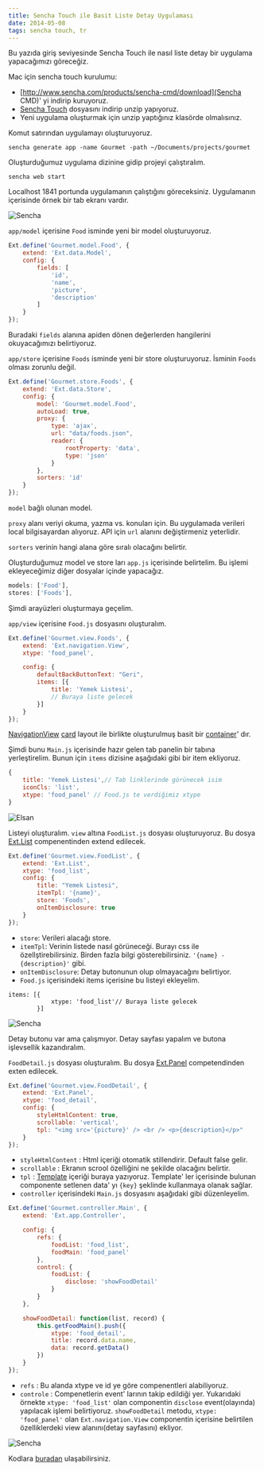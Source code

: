 ```yaml
---
title: Sencha Touch ile Basit Liste Detay Uygulaması
date: 2014-05-08
tags: sencha touch, tr
---
```


Bu yazıda giriş seviyesinde Sencha Touch ile nasıl liste detay bir uygulama yapacağımızı göreceğiz.

Mac için sencha touch kurulumu:

* [http://www.sencha.com/products/sencha-cmd/download](Sencha CMD)' yi indirip kuruyoruz.
* [Sencha Touch](http://www.sencha.com/products/touch/download/) dosyasını indirip unzip yapıyoruz.
* Yeni uygulama oluşturmak için unzip yaptığınız klasörde olmalısınız.

Komut satırından uygulamayı oluşturuyoruz.

```
sencha generate app -name Gourmet -path ~/Documents/projects/gourmet
```
Oluşturduğumuz uygulama dizinine gidip projeyi çalıştıralım.

```
sencha web start
```

Localhost 1841 portunda uygulamanın çalıştığını göreceksiniz. Uygulamanın içerisinde örnek bir tab ekranı vardır.

![Sencha](articles/2014-05-08-sencha-touch-starter.png)

`app/model` içerisine `Food` isminde yeni bir model oluşturuyoruz.

```js
Ext.define('Gourmet.model.Food', {
    extend: 'Ext.data.Model',
    config: {
        fields: [
            'id',
            'name',
            'picture',
            'description'
        ]
    }
});
```

Buradaki `fields` alanına apiden dönen değerlerden hangilerini okuyacağımızı belirtiyoruz.

`app/store` içerisine `Foods` isminde yeni bir store oluşturuyoruz. İsminin `Foods` olması zorunlu değil.

```js
Ext.define('Gourmet.store.Foods', {
    extend: 'Ext.data.Store',
    config: {
        model: 'Gourmet.model.Food',
        autoLoad: true,
        proxy: {
            type: 'ajax',
            url: "data/foods.json",
            reader: {
                rootProperty: 'data',
                type: 'json'
            }
        },
        sorters: 'id'
    }
});
```

`model` bağlı olunan model.

`proxy` alanı veriyi okuma, yazma vs. konuları için. Bu uygulamada verileri local bilgisayardan alıyoruz. API için `url` alanını değiştirmeniz yeterlidir.

`sorters` verinin hangi alana göre sıralı olacağını belirtir.

Oluşturduğumuz model ve store ları `app.js` içerisinde belirtelim. Bu işlemi ekleyeceğimiz diğer dosyalar içinde yapacağız.

```js
models: ['Food'],
stores: ['Foods'],
```

Şimdi arayüzleri oluşturmaya geçelim.

`app/view` içerisine `Food.js` dosyasını oluşturalım.

```js
Ext.define('Gourmet.view.Foods', {
    extend: 'Ext.navigation.View',
    xtype: 'food_panel',

    config: {
        defaultBackButtonText: "Geri",
        items: [{
            title: 'Yemek Listesi',
        	// Buraya liste gelecek
        }]
    }
});
```
[NavigationView](http://docs.sencha.com/touch/2.3.1/#!/api/Ext.navigation.View) [card](http://docs.sencha.com/touch/2.3.1/#!/api/Ext.layout.Card) layout ile birlikte oluşturulmuş basit bir [container](http://docs.sencha.com/touch/2.3.1/#!/api/Ext.Container)' dır.

Şimdi bunu `Main.js` içerisinde hazır gelen tab panelin bir tabına yerleştirelim. Bunun için `items` dizisine aşağıdaki gibi bir item ekliyoruz.

```js
{
    title: 'Yemek Listesi',// Tab linklerinde görünecek isim
    iconCls: 'list',
    xtype: 'food_panel' // Food.js te verdiğimiz xtype
}
```
![Elsan](articles/2014-05-08-sencha-touch-starter1.png)

Listeyi oluşturalım. `view` altına `FoodList.js` dosyası oluşturuyoruz. Bu dosya [Ext.List](http://docs.sencha.com/touch/2.3.1/#!/api/Ext.dataview.List) compenentinden extend edilecek.

```js
Ext.define('Gourmet.view.FoodList', {
    extend: 'Ext.List',
    xtype: 'food_list',
    config: {
        title: "Yemek Listesi",
        itemTpl: '{name}',
        store: 'Foods',
        onItemDisclosure: true
    }
});
```

* `store`: Verileri alacağı store.
* `itemTpl`: Verinin listede nasıl görüneceği. Burayı css ile özellştirebilirsiniz. Birden fazla bilgi gösterebilirsiniz. `'{name} - {description}'` gibi.
* `onItemDisclosure`: Detay butonunun olup olmayacağını belirtiyor.
* `Food.js` içerisindeki items içerisine bu listeyi ekleyelim.

```
items: [{
            xtype: 'food_list'// Buraya liste gelecek
        }]
```
![Sencha](articles/2014-05-08-sencha-touch-starter2.png)

Detay butonu var ama çalışmıyor. Detay sayfası yapalım ve butona işlevsellik kazandıralım.

`FoodDetail.js` dosyası oluşturalım. Bu dosya [Ext.Panel](http://docs.sencha.com/touch/2.3.1/#!/api/Ext.Panel) competendinden exten edilecek.

```js
Ext.define('Gourmet.view.FoodDetail', {
    extend: 'Ext.Panel',
    xtype: 'food_detail',
    config: {
        styleHtmlContent: true,
        scrollable: 'vertical',
        tpl: "<img src='{picture}' /> <br /> <p>{description}</p>"
    }
});
```

* `styleHtmlContent` : Html içeriği otomatik stillendirir. Default false gelir.
* `scrollable` : Ekranın scrool özelliğini ne şekilde olacağını belirtir.
* `tpl` : [Template](http://docs.sencha.com/touch/2.3.1/#!/api/Ext.Template) içeriği buraya yazıyoruz. Template' ler içerisinde bulunan componente setlenen data' yı `{key}` şeklinde kullanmaya olanak sağlar.
* `controller` içerisindeki `Main.js` dosyasını aşağıdaki gibi düzenleyelim.

```js
Ext.define('Gourmet.controller.Main', {
    extend: 'Ext.app.Controller',

    config: {
        refs: {
            foodList: 'food_list',
            foodMain: 'food_panel'
        },
        control: {
            foodList: {
                disclose: 'showFoodDetail'
            }
        }
    },

    showFoodDetail: function(list, record) {
        this.getFoodMain().push({
            xtype: 'food_detail',
            title: record.data.name,
            data: record.getData()
        })
    }
});
```

* `refs` : Bu alanda xtype ve id ye göre compenentleri alabiliyoruz.
* `controle` : Compenetlerin event' larının takip edildiği yer. Yukarıdaki örnekte `xtype: 'food_list'` olan componentin `disclose` event(olayında) yapılacak işlemi belirtiyoruz. `showFoodDetail` metodu, `xtype: 'food_panel'` olan `Ext.navigation.View` componentin içerisine belirtilen özelliklerdeki view alanını(detay sayfasını) ekliyor.

![Sencha](articles/2014-05-08-sencha-touch-starter3.png)

Kodlara [buradan](https://github.com/muhammetdilek/gourmet) ulaşabilirsiniz.